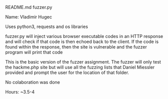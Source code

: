 README.md
fuzzer.py

Name: Vladimir Hugec

Uses python3, requests and os libraries

fuzzer.py will inject various browser executable codes in an HTTP response and will check if that code is then echoed back to the client.
If the code is found within the response, then the site is vulnerable and the fuzzer program will print that code

This is the basic version of the fuzzer assignment. The fuzzer will only test the hackme.php site but will use all the fuzzing lists that Daniel Miessler provided and prompt the user for the location of that folder.

No colaboration was done

Hours: ~3.5-4